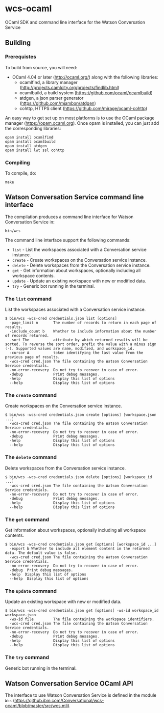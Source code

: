 # wcs-ocaml
OCaml SDK and command line interface for the Watson Conversation Service

## Building
### Prerequistes

To build from source, you will need:
- OCaml 4.04 or later (http://ocaml.org/) along with the following libraries:
  - ocamlfind, a library manager (http://projects.camlcity.org/projects/findlib.html)
  - ocamlbuild, a build system (https://github.com/ocaml/ocamlbuild)
  - atdgen, a json parser generator (https://github.com/mjambon/atdgen)
  - cohttp, HTTPS client (https://github.com/mirage/ocaml-cohttp)

An easy way to get set up on most platforms is to use the OCaml
package manager (https://opam.ocaml.org). Once opam is installed, you
can just add the corresponding libraries:
```
opam install ocamlfind
opam install ocamlbuild
opam install atdgen
opam install lwt ssl cohttp
```

### Compiling

To compile, do:

```
make
```

## Watson Conversation Service command line interface

The compilation produces a command line interface for Watson
Conversation Service in:

```
bin/wcs
```

The command line interface support the following commands:
  * `list` - List the workspaces associated with a Conversation service instance.
  * `create` - Create workspaces on the Conversation service instance.
  * `delete` - Delete workspaces from the Conversation service instance.
  * `get` - Get information about workspaces, optionally including all workspace contents.
  * `update` - Update an existing workspace with new or modified data.
  * `try` - Generic bot running in the terminal.


### The `list` command

List the workspaces associated with a Conversation service instance.

```
$ bin/wcs -wcs-cred credentials.json list [options]
  -page_limit n       The number of records to return in each page of results.
  -include_count b    Whether to include information about the number of records returned.
  -sort The           attribute by which returned results will be sorted. To reverse the sort order, prefix the value with a minus sign (-). Supported values are name, modified, and workspace_id.
  -cursor A           token identifying the last value from the previous page of results.
  -wcs-cred cred.json The file containing the Watson Conversation Service credentials.
  -no-error-recovery  Do not try to recover in case of error.
  -debug              Print debug messages.
  -help               Display this list of options
  --help              Display this list of options
  ```


### The `create` command

Create workspaces on the Conversation service instance.

```
$ bin/wcs -wcs-cred credentials.json create [options] [workspace.json ...]
  -wcs-cred cred.json The file containing the Watson Conversation Service credentials.
  -no-error-recovery  Do not try to recover in case of error.
  -debug              Print debug messages.
  -help               Display this list of options
  --help              Display this list of options
```

### The `delete` command

Delete workspaces from the Conversation service instance.

```
$ bin/wcs -wcs-cred credentials.json delete [options] [workspace_id ...]
  -wcs-cred cred.json The file containing the Watson Conversation Service credentials.
  -no-error-recovery  Do not try to recover in case of error.
  -debug              Print debug messages.
  -help               Display this list of options
  --help              Display this list of options
```

### The `get` command

Get information about workspaces, optionally including all workspace contents.

```
$ bin/wcs -wcs-cred credentials.json get [options] [workspace_id ...]
  -export b Whether to include all element content in the returned data. The default value is false.
  -wcs-cred cred.json The file containing the Watson Conversation Service credentials.
  -no-error-recovery  Do not try to recover in case of error.
  -debug  Print debug messages.
  -help  Display this list of options
  --help  Display this list of options
```

### The `update` command

Update an existing workspace with new or modified data.

```
$ bin/wcs -wcs-cred credentials.json get [options] -ws-id workspace_id workspace.json
  -ws-id file         The file containing the workspace identifiers.
  -wcs-cred cred.json The file containing the Watson Conversation Service credentials.
  -no-error-recovery  Do not try to recover in case of error.
  -debug              Print debug messages.
  -help               Display this list of options
  --help              Display this list of options
```


### The `try` command

Generic bot running in the terminal.

## Watson Conversation Service OCaml API

The interface to use Watson Conversation Service is defined in the
module `Wcs` (https://github.ibm.com/Conversational/wcs-ocaml/blob/master/src/wcs.mli).
